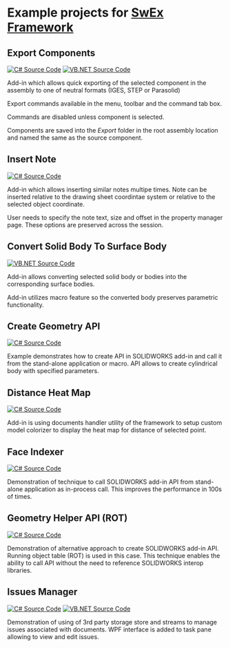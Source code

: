 # Example projects for [SwEx Framework](https://www.codestack.net/labs/solidworks/swex/)

## Export Components
[![C# Source Code](https://img.shields.io/badge/src-C%23-yellow.svg)](https://github.com/codestackdev/solidworks-api-examples/swex/tree/master/add-in/export-components/csharp)
[![VB.NET Source Code](https://img.shields.io/badge/src-VB.NET-blue.svg)](https://github.com/codestackdev/solidworks-api-examples/swex/tree/master/add-in/export-components/vb-net)

Add-in which allows quick exporting of the selected component in the assembly to one of neutral formats (IGES, STEP or Parasolid)

Export commands available in the menu, toolbar and the command tab box.

Commands are disabled unless component is selected.

Components are saved into the *Export* folder in the root assembly location and named the same as the source component.

## Insert Note
[![C# Source Code](https://img.shields.io/badge/src-C%23-yellow.svg)](https://github.com/codestackdev/solidworks-api-examples/swex/tree/master/pmpage/InsertNote/csharp)

Add-in which allows inserting similar notes multipe times. Note can be inserted relative to the drawing sheet coordintae system or relative to the selected object coordinate.

User needs to specify the note text, size and offset in the property manager page. These options are preserved across the session.

## Convert Solid Body To Surface Body
[![VB.NET Source Code](https://img.shields.io/badge/src-VB.NET-blue.svg)](https://github.com/codestackdev/solidworks-api-examples/swex/tree/master/macro-feature\convert-solid-to-surface\vb-net)

Add-in allows converting selected solid body or bodies into the corresponding surface bodies.

Add-in utilizes macro feature so the converted body preserves parametric functionality.

## Create Geometry API
[![C# Source Code](https://img.shields.io/badge/src-C%23-yellow.svg)](https://github.com/codestackdev/solidworks-api-examples/swex/tree/master/add-in/create-geometry-api)

Example demonstrates how to create API in SOLIDWORKS add-in and call it from the stand-alone application or macro. API allows to create cylindrical body with specified parameters.

## Distance Heat Map
[![C# Source Code](https://img.shields.io/badge/src-C%23-yellow.svg)](https://github.com/codestackdev/solidworks-api-examples/swex/tree/master/add-in/distance-heat-map)

Add-in is using documents handler utility of the framework to setup custom model colorizer to display the heat map for distance of selected point.

## Face Indexer
[![C# Source Code](https://img.shields.io/badge/src-C%23-yellow.svg)](https://github.com/codestackdev/solidworks-api-examples/swex/tree/master/add-in/face-indexer)

Demonstration of technique to call SOLIDWORKS add-in API from stand-alone application as in-process call. This improves the performance in 100s of times.

## Geometry Helper API (ROT)
[![C# Source Code](https://img.shields.io/badge/src-C%23-yellow.svg)](https://github.com/codestackdev/solidworks-api-examples/swex/tree/master/add-in/geometry-helper-api-rot)

Demonstration of alternative approach to create SOLIDWORKS add-in API. Running object table (ROT) is used in this case. This technique enables the ability to call API without the need to reference SOLIDWORKS interop libraries.

## Issues Manager
[![C# Source Code](https://img.shields.io/badge/src-C%23-yellow.svg)](https://github.com/codestackdev/solidworks-api-examples/swex/tree/master/add-in/issues-manager/csharp)
[![VB.NET Source Code](https://img.shields.io/badge/src-VB.NET-blue.svg)](https://github.com/codestackdev/solidworks-api-examples/swex/tree/master/add-in/issues-manager//vb-net)

Demonstration of using of 3rd party storage store and streams to manage issues associated with documents. WPF interface is added to task pane allowing to view and edit issues.
